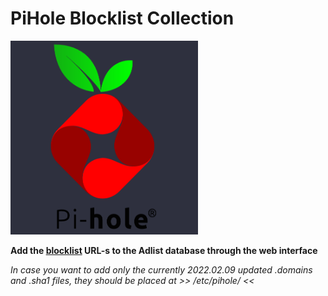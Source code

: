 # PiHole Blocklist Collection

<img src="https://github.com/MrHumanRebel/pihole_lists/blob/main/Repo/pi.webp" alt="Pi" width="300" height="310">

**Add the [blocklist](https://github.com/MrHumanRebel/pihole_lists/blob/main/PiHole%20Lists.txt) URL-s to the Adlist database through the web interface**

*In case you want to add only the currently 2022.02.09 updated .domains and .sha1 files, they should be placed at >>  /etc/pihole/  <<*
